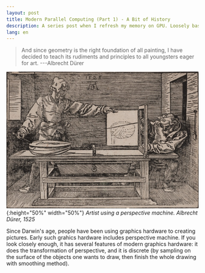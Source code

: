 ```yaml
---
layout: post
title: Modern Parallel Computing (Part 1) - A Bit of History
description: A series post when I refresh my memory on GPU. Loosely based on JDO's course material.
lang: en
---
```


> And since geometry is the right foundation of all painting, I have decided to teach its rudiments and principles to all youngsters eager for art. ---Albrecht Dürer

![early-graphics-hw](/public/images/early-graphics-hw.jpg){:height="50%" width="50%"}
*Artist using a perspective machine. Albrecht Dürer, 1525*

Since Darwin's age, people have been using graphics hardware to creating pictures. Early such grahics hardware includes perspective machine. If you look closely enough, it has several features of modern graphics hardware: it does the transformation of perspective, and it is discrete (by sampling on the surface of the objects one wants to draw, then finish the whole drawing with smoothing method).

